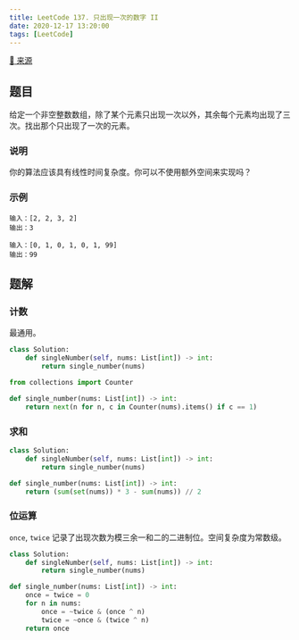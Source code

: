 ```yaml
---
title: LeetCode 137. 只出现一次的数字 II
date: 2020-12-17 13:20:00
tags: [LeetCode]
---
```


[:link: 来源](https://leetcode-cn.com/problems/single-number-ii/)

## 题目

给定一个非空整数数组，除了某个元素只出现一次以外，其余每个元素均出现了三次。找出那个只出现了一次的元素。

### 说明

你的算法应该具有线性时间复杂度。你可以不使用额外空间来实现吗？

### 示例

```raw
输入：[2, 2, 3, 2]
输出：3
```

```raw
输入：[0, 1, 0, 1, 0, 1, 99]
输出：99
```

<!-- more -->

## 题解

### 计数

最通用。

```python
class Solution:
    def singleNumber(self, nums: List[int]) -> int:
        return single_number(nums)

from collections import Counter

def single_number(nums: List[int]) -> int:
    return next(n for n, c in Counter(nums).items() if c == 1)
```

### 求和

```python
class Solution:
    def singleNumber(self, nums: List[int]) -> int:
        return single_number(nums)

def single_number(nums: List[int]) -> int:
    return (sum(set(nums)) * 3 - sum(nums)) // 2
```

### 位运算

`once`, `twice` 记录了出现次数为模三余一和二的二进制位。空间复杂度为常数级。

```python
class Solution:
    def singleNumber(self, nums: List[int]) -> int:
        return single_number(nums)

def single_number(nums: List[int]) -> int:
    once = twice = 0
    for n in nums:
        once = ~twice & (once ^ n)
        twice = ~once & (twice ^ n)
    return once
```
